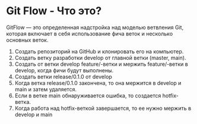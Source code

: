 # Git Flow - Что это?

GitFlow — это определенная надстройка над моделью ветвления Git,
которая включает в себя использование фича веток и несколько основных веток.

1. Создать репозиторий на GitHub и клонировать его на компьютер.
2. Создать ветку разработки develop от главной ветки (master, main).
3. Создать от ветки develop feature/-ветки и мержить feature/-ветки в develop, когда фичи будут выполнены.
4. Создать ветки release/0.1.0 от develop
5. Когда ветка release/0.1.0 закончена, то она мержится в develop и main и затем удаляется.
6. Если в ветке main обнаруживается ошибка, то создается hotfix-ветка.
7. Когда работа над hotfix-веткой завершается, то ее нужно мержить в develop и main
